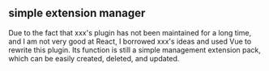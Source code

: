 ## simple extension manager

Due to the fact that xxx's plugin has not been maintained for a long time, and I am not very good at React, I borrowed xxx's ideas and used Vue to rewrite this plugin. Its function is still a simple management extension pack, which can be easily created, deleted, and updated.